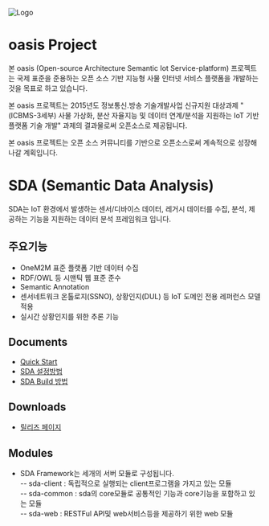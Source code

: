 ![Logo](https://github.com/iotoasis/SO/blob/master/logo_oasis_m.png)

# oasis Project

본 oasis (Open-source Architecture Semantic Iot Service-platform) 프로젝트는 국제 표준을 준용하는 오픈 소스 기반 지능형 사물 인터넷 서비스 플랫폼을 개발하는 것을 목표로 하고 있습니다.

본 oasis 프로젝트는 2015년도 정보통신․방송 기술개발사업 신규지원 대상과제 "(ICBMS-3세부) 사물 가상화, 분산 자율지능 및 데이터 연계/분석을 지원하는 IoT 기반 플랫폼 기술 개발" 과제의 결과물로써 오픈소스로 제공됩니다.

본 oasis 프로젝트는 오픈 소스 커뮤니티를 기반으로 오픈소스로써 계속적으로 성장해 나갈 계획입니다.

# SDA (Semantic Data Analysis)
 SDA는 IoT 환경에서 발생하는 센서/디바이스 데이터, 레거시 데이터를 수집, 분석, 제공하는 기능을 지원하는 데이터 분석 프레임워크 입니다. 
 
## 주요기능

* OneM2M 표준 플랫폼 기반 데이터 수집
* RDF/OWL 등 시맨틱 웹 표준 준수
* Semantic Annotation
* 센서네트워크 온톨로지(SSNO), 상황인지(DUL) 등 IoT 도메인 전용 레퍼런스 모델 적용
* 실시간 상황인지를 위한 추론 기능

## Documents
 - [Quick Start](https://github.com/iotoasis/SDA/blob/master/sda-doc/quick-start.md)
 - [SDA 설정방법](https://github.com/iotoasis/SDA/blob/master/sda-doc/configuration.md)
 - [SDA Build 방법](https://github.com/iotoasis/SDA/blob/master/sda-doc/build_eclipse.md)

## Downloads
 - [릴리즈 페이지](https://github.com/iotoasis/SDA/releases)
 
## Modules
- SDA Framework는 세개의 서버 모듈로 구성됩니다.<br> 
-- sda-client :  독립적으로 실행되는 client프로그램을 가지고 있는 모듈<br>
-- sda-common : sda의 core모듈로 공통적인 기능과 core기능을 포함하고 있는 모듈<br>
-- sda-web : RESTFul API및 web서비스등을 제공하기 위한 web 모듈
<br>

